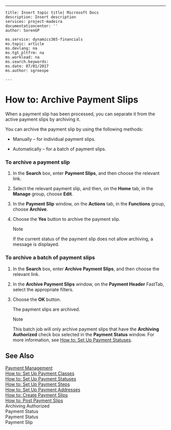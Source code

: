 ---
    title: Insert topic title| Microsoft Docs
    description: Insert description
    services: project-madeira
    documentationcenter: ''
    author: SorenGP

    ms.service: dynamics365-financials
    ms.topic: article
    ms.devlang: na
    ms.tgt_pltfrm: na
    ms.workload: na
    ms.search.keywords:
    ms.date: 07/01/2017
    ms.author: sgroespe

    ---
# How to: Archive Payment Slips
When a payment slip has been processed, you can separate it from the active payment slips by archiving it.  
  
 You can archive the payment slip by using the following methods:  
  
-   Manually – for individual payment slips.  
  
-   Automatically – for a batch of payment slips.  
  
### To archive a payment slip  
  
1.  In the **Search** box, enter **Payment Slips**, and then choose the relevant link.  
  
2.  Select the relevant payment slip, and then, on the **Home** tab, in the **Manage** group, choose **Edit**.  
  
3.  In the **Payment Slip** window, on the **Actions** tab, in the **Functions** group, choose **Archive**.  
  
4.  Choose the **Yes** button to archive the payment slip.  
  
    > [!NOTE]  
    >  If the current status of the payment slip does not allow archiving, a message is displayed.  
  
### To archive a batch of payment slips  
  
1.  In the **Search** box, enter **Archive Payment Slips**, and then choose the relevant link.  
  
2.  In the **Archive Payment Slips** window, on the **Payment Header** FastTab, select the appropriate filters.  
  
3.  Choose the **OK** button.  
  
     The payment slips are archived.  
  
    > [!NOTE]  
    >  This batch job will only archive payment slips that have the **Archiving Authorized** check box selected in the **Payment Status** window. For more information, see [How to: Set Up Payment Statuses](../FullExperience/how-to-set-up-payment-statuses.md).  
  
## See Also  
 [Payment Management](../FullExperience/payment-management.md)   
 [How to: Set Up Payment Classes](../FullExperience/how-to-set-up-payment-classes.md)   
 [How to: Set Up Payment Statuses](../FullExperience/how-to-set-up-payment-statuses.md)   
 [How to: Set Up Payment Steps](../FullExperience/how-to-set-up-payment-steps.md)   
 [How to: Set Up Payment Addresses](../FullExperience/how-to-set-up-payment-addresses.md)   
 [How to: Create Payment Slips](../FullExperience/how-to-create-payment-slips.md)   
 [How to: Post Payment Slips](../FullExperience/how-to-post-payment-slips.md)   
 Archiving Authorized   
 Payment Status   
 Payment Status   
 Payment Slip